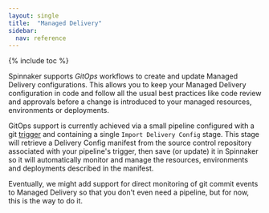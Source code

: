 ```yaml
---
layout: single
title:  "Managed Delivery"
sidebar:
  nav: reference
---
```


{% include toc %}

Spinnaker supports _GitOps_ workflows to create and update Managed Delivery configurations.
This allows you to keep your Managed Delivery configuration in code and follow all the usual
best practices like code review and approvals before a change is introduced to your managed
resources, environments or deployments.
 
GitOps support is currently achieved via a small pipeline configured with a git [trigger](../../guides/user/pipeline/triggers)
and containing a single `Import Delivery Config` stage. This stage will retrieve a Delivery Config
manifest from the source control repository associated with your pipeline's trigger, then save
(or update) it in Spinnaker so it will automatically monitor and manage the resources, environments
and deployments described in the manifest.

Eventually, we might add support for direct monitoring of git commit events to Managed Delivery
so that you don't even need a pipeline, but for now, this is the way to do it.
